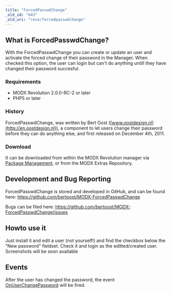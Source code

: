 ```yaml
---
title: "ForcedPasswdChange"
_old_id: "643"
_old_uri: "revo/forcedpasswdchange"
---
```


## What is ForcedPasswdChange?

With the ForcedPasswdChange you can create or update an user and activate the forced change of their password in the Manager. When checked this option, the user can login but can't do anything untill they have changed their password succesful.

### Requirements

- MODX Revolution 2.0.0-RC-2 or later
- PHP5 or later

### History

ForcedPasswdChange, was written by Bert Oost ([www.oostdesign.nl](http://en.oostdesign.nl)), a component to let users change their password before they can do anything else, and first released on December 4th, 2011.

### Download

It can be downloaded from within the MODX Revolution manager via [Package Management](developing-in-modx/advanced-development/package-management "Package Management"), or from the MODX Extras Repository.

## Development and Bug Reporting

ForcedPasswdChange is stored and developed in GitHub, and can be found here: <https://github.com/bertoost/MODX-ForcedPasswdChange>

Bugs can be filed here: <https://github.com/bertoost/MODX-ForcedPasswdChange/issues>

## Howto use it

Just install it and edit a user (not yourself!) and find the checkbox below the "New password" fieldset. Check it and login as the editted/created user.
Screenshots will be soon available

## Events

After the user has changed the password, the event [OnUserChangePassword](extending-modx/plugins/system-events/onuserchangepassword) will be fired.
